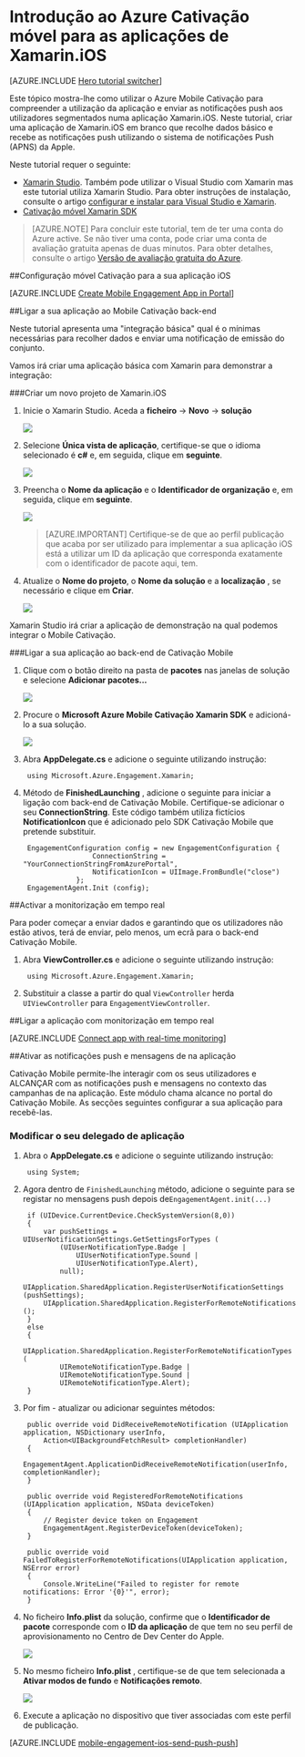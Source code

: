 <properties
    pageTitle="Introdução ao Azure Cativação móvel para Xamarin.iOS"
    description="Saiba como utilizar Azure Mobile Cativação com as notificações de emissão e de análise Xamarin.iOS aplicações para."
    services="mobile-engagement"
    documentationCenter="xamarin"
    authors="piyushjo"
    manager="erikre"
    editor="" />

<tags
    ms.service="mobile-engagement"
    ms.workload="mobile"
    ms.tgt_pltfrm="mobile-xamarin-ios"
    ms.devlang="dotnet"
    ms.topic="hero-article"
    ms.date="08/19/2016"
    ms.author="piyushjo" />

# <a name="get-started-with-azure-mobile-engagement-for-xamarinios-apps"></a>Introdução ao Azure Cativação móvel para as aplicações de Xamarin.iOS

[AZURE.INCLUDE [Hero tutorial switcher](../../includes/mobile-engagement-hero-tutorial-switcher.md)]

Este tópico mostra-lhe como utilizar o Azure Mobile Cativação para compreender a utilização da aplicação e enviar as notificações push aos utilizadores segmentados numa aplicação Xamarin.iOS.
Neste tutorial, criar uma aplicação de Xamarin.iOS em branco que recolhe dados básico e recebe as notificações push utilizando o sistema de notificações Push (APNS) da Apple.

Neste tutorial requer o seguinte:

+ [Xamarin Studio](http://xamarin.com/studio). Também pode utilizar o Visual Studio com Xamarin mas este tutorial utiliza Xamarin Studio. Para obter instruções de instalação, consulte o artigo [configurar e instalar para Visual Studio e Xamarin](https://msdn.microsoft.com/library/mt613162.aspx). 
+ [Cativação móvel Xamarin SDK](https://www.nuget.org/packages/Microsoft.Azure.Engagement.Xamarin/)

> [AZURE.NOTE] Para concluir este tutorial, tem de ter uma conta do Azure active. Se não tiver uma conta, pode criar uma conta de avaliação gratuita apenas de duas minutos. Para obter detalhes, consulte o artigo [Versão de avaliação gratuita do Azure](https://azure.microsoft.com/pricing/free-trial/?WT.mc_id=A0E0E5C02&amp;returnurl=http%3A%2F%2Fazure.microsoft.com%2Fen-us%2Fdocumentation%2Farticles%2Fmobile-engagement-xamarin-ios-get-started).

##<a id="setup-azme"></a>Configuração móvel Cativação para a sua aplicação iOS

[AZURE.INCLUDE [Create Mobile Engagement App in Portal](../../includes/mobile-engagement-create-app-in-portal-new.md)]

##<a id="connecting-app"></a>Ligar a sua aplicação ao Mobile Cativação back-end

Neste tutorial apresenta uma "integração básica" qual é o mínimas necessárias para recolher dados e enviar uma notificação de emissão do conjunto.

Vamos irá criar uma aplicação básica com Xamarin para demonstrar a integração:

###<a name="create-a-new-xamarinios-project"></a>Criar um novo projeto de Xamarin.iOS

1. Inicie o Xamarin Studio. Aceda a **ficheiro** -> **Novo** -> **solução** 

    ![][1]

2. Selecione **Única vista de aplicação**, certifique-se que o idioma selecionado é **c#** e, em seguida, clique em **seguinte**.

    ![][2]

3. Preencha o **Nome da aplicação** e o **Identificador de organização** e, em seguida, clique em **seguinte**. 

    ![][3]

    > [AZURE.IMPORTANT] Certifique-se de que ao perfil publicação que acaba por ser utilizado para implementar a sua aplicação iOS está a utilizar um ID da aplicação que corresponda exatamente com o identificador de pacote aqui, tem. 

4. Atualize o **Nome do projeto**, o **Nome da solução** e a **localização** , se necessário e clique em **Criar**.

    ![][4]
 
Xamarin Studio irá criar a aplicação de demonstração na qual podemos integrar o Mobile Cativação. 

###<a name="connect-your-app-to-mobile-engagement-backend"></a>Ligar a sua aplicação ao back-end de Cativação Mobile

1. Clique com o botão direito na pasta de **pacotes** nas janelas de solução e selecione **Adicionar pacotes...**

    ![][5]

2. Procure o **Microsoft Azure Mobile Cativação Xamarin SDK** e adicioná-lo a sua solução.  

    ![][6]
   
3. Abra **AppDelegate.cs** e adicione o seguinte utilizando instrução:

        using Microsoft.Azure.Engagement.Xamarin;

4. Método de **FinishedLaunching** , adicione o seguinte para iniciar a ligação com back-end de Cativação Mobile. Certifique-se adicionar o seu **ConnectionString**. Este código também utiliza fictícios **NotificationIcon** que é adicionado pelo SDK Cativação Mobile que pretende substituir. 

        EngagementConfiguration config = new EngagementConfiguration {
                        ConnectionString = "YourConnectionStringFromAzurePortal",
                        NotificationIcon = UIImage.FromBundle("close")
                    };
        EngagementAgent.Init (config);

##<a id="monitor"></a>Activar a monitorização em tempo real

Para poder começar a enviar dados e garantindo que os utilizadores não estão ativos, terá de enviar, pelo menos, um ecrã para o back-end Cativação Mobile.

1. Abra **ViewController.cs** e adicione o seguinte utilizando instrução:

        using Microsoft.Azure.Engagement.Xamarin;

2. Substituir a classe a partir do qual `ViewController` herda `UIViewController` para `EngagementViewController`. 

##<a id="monitor"></a>Ligar a aplicação com monitorização em tempo real

[AZURE.INCLUDE [Connect app with real-time monitoring](../../includes/mobile-engagement-connect-app-with-monitor.md)]

##<a id="integrate-push"></a>Ativar as notificações push e mensagens de na aplicação

Cativação Mobile permite-lhe interagir com os seus utilizadores e ALCANÇAR com as notificações push e mensagens no contexto das campanhas de na aplicação. Este módulo chama alcance no portal do Cativação Mobile.
As secções seguintes configurar a sua aplicação para recebê-las.

### <a name="modify-your-application-delegate"></a>Modificar o seu delegado de aplicação

1. Abra o **AppDelegate.cs** e adicione o seguinte utilizando instrução:

        using System; 

2. Agora dentro de `FinishedLaunching` método, adicione o seguinte para se registar no mensagens push depois de`EngagementAgent.init(...)`

        if (UIDevice.CurrentDevice.CheckSystemVersion(8,0))
        {
            var pushSettings = UIUserNotificationSettings.GetSettingsForTypes (
                (UIUserNotificationType.Badge |
                    UIUserNotificationType.Sound |
                    UIUserNotificationType.Alert),
                null);
            UIApplication.SharedApplication.RegisterUserNotificationSettings (pushSettings);
            UIApplication.SharedApplication.RegisterForRemoteNotifications ();
        }
        else
        {
            UIApplication.SharedApplication.RegisterForRemoteNotificationTypes (
                UIRemoteNotificationType.Badge |
                UIRemoteNotificationType.Sound |
                UIRemoteNotificationType.Alert);
        }

3. Por fim - atualizar ou adicionar seguintes métodos:

        public override void DidReceiveRemoteNotification (UIApplication application, NSDictionary userInfo, 
            Action<UIBackgroundFetchResult> completionHandler)
        {
            EngagementAgent.ApplicationDidReceiveRemoteNotification(userInfo, completionHandler);
        }

        public override void RegisteredForRemoteNotifications (UIApplication application, NSData deviceToken)
        {
            // Register device token on Engagement
            EngagementAgent.RegisterDeviceToken(deviceToken);
        }

        public override void FailedToRegisterForRemoteNotifications(UIApplication application, NSError error)
        {
            Console.WriteLine("Failed to register for remote notifications: Error '{0}'", error);
        }

4. No ficheiro **Info.plist** da solução, confirme que o **Identificador de pacote** corresponde com o **ID da aplicação** de que tem no seu perfil de aprovisionamento no Centro de Dev Center do Apple. 

    ![][7]

5. No mesmo ficheiro **Info.plist** , certifique-se de que tem selecionada a **Ativar modos de fundo** e **Notificações remoto**. 

    ![][8]

6. Execute a aplicação no dispositivo que tiver associadas com este perfil de publicação. 

[AZURE.INCLUDE [mobile-engagement-ios-send-push-push](../../includes/mobile-engagement-ios-send-push.md)]

<!-- Images. -->
[1]: ./media/mobile-engagement-xamarin-ios-get-started/new-solution.png
[2]: ./media/mobile-engagement-xamarin-ios-get-started/app-type.png
[3]: ./media/mobile-engagement-xamarin-ios-get-started/configure-project-name.png
[4]: ./media/mobile-engagement-xamarin-ios-get-started/configure-project-confirm.png
[5]: ./media/mobile-engagement-xamarin-ios-get-started/add-nuget.png
[6]: ./media/mobile-engagement-xamarin-ios-get-started/add-nuget-azme.png
[7]: ./media/mobile-engagement-xamarin-ios-get-started/info-plist-confirm-bundle.png
[8]: ./media/mobile-engagement-xamarin-ios-get-started/info-plist-configure-push.png
